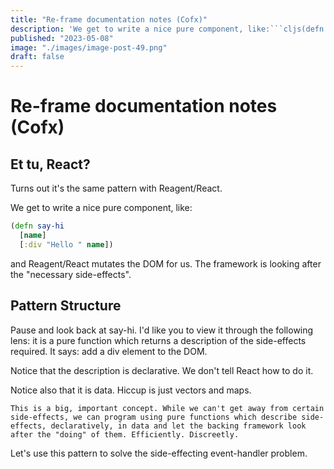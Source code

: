 ```yaml
---
title: "Re-frame documentation notes (Cofx)"
description: 'We get to write a nice pure component, like:```cljs(defn say-hi) and Reagent/React mutates the DOM for us. The framework is looking after the necessary side-effects'
published: "2023-05-08"
image: "./images/image-post-49.png"
draft: false
---
```


# Re-frame documentation notes (Cofx)

## Et tu, React?

Turns out it's the same pattern with Reagent/React.

We get to write a nice pure component, like:

```cljs
(defn say-hi
  [name]
  [:div "Hello " name])
```

and Reagent/React mutates the DOM for us. The framework is looking after the "necessary side-effects".

## Pattern Structure

Pause and look back at say-hi. I'd like you to view it through the following lens: it is a pure function which returns a description of the side-effects required. It says: add a div element to the DOM.

Notice that the description is declarative. We don't tell React how to do it.

Notice also that it is data. Hiccup is just vectors and maps.

``` quote
This is a big, important concept. While we can't get away from certain side-effects, we can program using pure functions which describe side-effects, declaratively, in data and let the backing framework look after the "doing" of them. Efficiently. Discreetly.
```

Let's use this pattern to solve the side-effecting event-handler problem.
